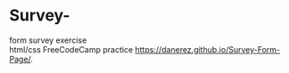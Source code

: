 # Survey-
form survey exercise  
html/css FreeCodeCamp practice 
 https://danerez.github.io/Survey-Form-Page/. 

